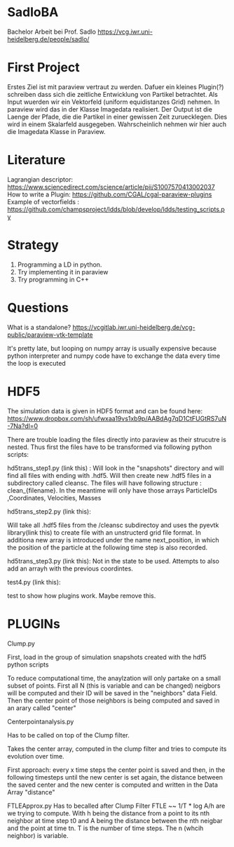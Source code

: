 # SadloBA
Bachelor Arbeit bei Prof. Sadlo https://vcg.iwr.uni-heidelberg.de/people/sadlo/

# First Project

Erstes Ziel ist mit paraview vertraut zu werden. Dafuer ein kleines Plugin(?) schreiben dass sich die zeitliche Entwicklung von  Partikel betrachtet. Als Input wuerden wir ein Vektorfeld (uniform equidistanzes Grid) nehmen. In paraview wird das in der Klasse Imagedata realisiert.  Der Output ist die Laenge der Pfade, die die Partikel in einer gewissen Zeit zuruecklegen. Dies wird in einem Skalarfeld ausgegeben. Wahrscheinlich nehmen wir hier auch die Imagedata Klasse in Paraview.

# Literature

Lagrangian descriptor: https://www.sciencedirect.com/science/article/pii/S1007570413002037
How to write a Plugin: https://github.com/CGAL/cgal-paraview-plugins
Example of vectorfields : https://github.com/champsproject/ldds/blob/develop/ldds/testing_scripts.py

# Strategy
1. Programming a LD in python.
2. Try implementing it in paraview
3. Try programming in C++

# Questions
What is a standalone? https://vcgitlab.iwr.uni-heidelberg.de/vcg-public/paraview-vtk-template


 It's pretty late, but looping on numpy array is usually expensive because python interpreter and numpy code have to exchange the data every time the loop is executed



# HDF5

The simulation data is given in HDF5 format and can be found here:
https://www.dropbox.com/sh/ufwxaa19vs1xb9p/AABdAg7qD1CtFUGtRS7uN-7Na?dl=0

There are trouble loading the files directly into paraview as their strucutre is nested.
Thus first the files have to be transformed via following python scripts:

hd5trans_step1.py (link this) : 
Will look in the "snapshots" directory and will find all files with ending with .hdf5.
Will then create new .hdf5 files in a subdirectory called cleansc. The files will have following structure : clean_{filename}.
In the meantime will only have those arrays ParticleIDs ,Coordinates, Velocities, Masses

hd5trans_step2.py (link this):

Will take all .hdf5 files from the /cleansc subdirectoy and uses the pyevtk library(link this) to create file with an unstructerd grid file format.
In additiona  new array is introduced under the name next_position, in which the position of the particle at the following time step is also recorded.

hd5trans_step3.py (link this):
Not in the state to be used. Attempts to also add an arrayh with the previous coordintes.

test4.py (link this):

test to show how plugins work. Maybe remove this.



# PLUGINs

Clump.py

First, load in the group of simulation snapshots created with the hdf5 python scripts

To reduce computational time, the anaylzation will only partake on a small subset of points.
First all N (this is variable and can be changed) neigbors will be computed and their ID will be saved in the "neighbors" data Field.
Then the center point of those neighbors is being computed and saved in an arary called "center"


Centerpointanalysis.py

Has to be called on top of the Clump filter.

Takes the center array, computed in the clump filter and tries to compute its evolution over time.

First approach:
every x time steps the center point is saved and then, in the following timesteps until the new center is set again, the distance between the saved center and the new center is computed and written in the Data Array "distance"

FTLEApprox.py
Has to becalled after Clump Filter
FTLE ~~ 1/T * log A/h are we trying to compute. With h being the distance from a point to its nth neighbor at time step t0 and A being the distance between the nth neigbar and the point at time tn. T is the number of time steps.
The n (whcih neighbor) is variable.